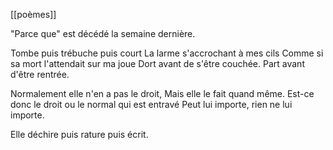 [[poèmes]]


"Parce que" est décédé la semaine dernière.

Tombe puis trébuche puis court
La larme s'accrochant à mes cils
Comme si sa mort l'attendait sur ma joue
Dort avant de s'être couchée.
Part avant d'être rentrée.

Normalement elle n'en a pas le droit,
Mais elle le fait quand même.
Est-ce donc le droit ou le normal qui est entravé
Peut lui importe, rien ne lui importe.

Elle déchire puis rature puis écrit.